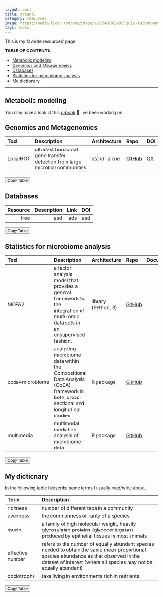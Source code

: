 ```yaml
---
layout: post
title: Arsenal
category: resources
image: https://media.licdn.com/dms/image/v2/D561BAQGxm3Cp1Lc-tQ/company-background_10000/company-background_10000/0/1654722729907/lyda_hill_department_of_bioinformatics_cover?e=2147483647&v=beta&t=XF1Z5LhEVtcFFy_D-4E7gwz3qDv6xoG9qe0YVSdOXQI
tags: tools
---
```


This is my favorite resources' page
<!-- To make life easier, we use the Markdown All in One vs-code add on
You can make a shitty table first and then by Ctrl+Shift+I make it pretty 
Here you can find more: https://marketplace.visualstudio.com/items?itemName=yzhang.markdown-all-in-one -->

<!-- Ctrl+shift+p and then run: `Create Table of Contents`. this also comes from the "all in one" extension -->
**TABLE OF CONTENTS**
- [Metabolic modeling](#metabolic-modeling)
- [Genomics and Metagenomics](#genomics-and-metagenomics)
- [Databases](#databases)
- [Statistics for microbiome analysis](#statistics-for-microbiome-analysis)
- [My dictionary](#my-dictionary)

---


## Metabolic modeling

You may have a look at this [*e-book*](https://hariszaf.github.io/notes-on-met-mod-analysis/tools.html) :notebook: I've been working on. 

## Genomics and Metagenomics

| Tool     | Description                                                                   | Architecture | Repo                                                          | DOI                                       |
| :------- | :---------------------------------------------------------------------------- | :----------- | :------------------------------------------------------------ | :---------------------------------------- |
| LocalHGT | ultrafast horizontal gene transfer detection from large microbial communities | stand-alone  | [GitHub](https://github.com/deepomicslab/LocalHGT#hgt-events) | [OA](https://doi.org/10.1093/nar/gkae515) |

<button class="copy-button">Copy Table</button>

## Databases

| Resource | Description | Link |  DOI |
| -------: | ----------: | ---: | ---: |
|     tree |         asd |  ads |  asd |

<button class="copy-button">Copy Table</button>

## Statistics for microbiome analysis
<!-- ✘ (&#10008) is a not available ; ✔ (&#10003) is a tick for yes -->
<!-- Template for copy-paste of new entry:

|  |  |  |  |  <a href="">✔</a> |   |
-->

| Tool            | Description                                                                                                                         | Architecture        | Repo                                                   |                        Documentation                         |                         DOI                          |
| :-------------- | :---------------------------------------------------------------------------------------------------------------------------------- | :------------------ | :----------------------------------------------------- | :----------------------------------------------------------: | :--------------------------------------------------: |
| MOFA2           | a factor analysis model that provides a general framework for the integration of multi-omic data sets in an unsupervised fashion.   | library (Python, R) | [ GitHub ](https://github.com/bioFAM/MOFA2)            |       <a href="https://biofam.github.io/MOFA2/">✔</a>        |   [OA](https://doi.org/10.1186/s13059-020-02015-1)   |
| coda4microbiome | analyzing microbiome data within the Compositional Data Analysis (CoDA) framework in both, cross-sectional and longitudinal studies | R package           | [GitHub](https://malucalle.github.io/coda4microbiome/) | <a href="https://malucalle.github.io/coda4microbiome/">✔</a> |   [OA](https://doi.org/10.1186/s12859-023-05205-3)   |
| multimedia      | multimodal mediation analysis of microbiome data                                                                                    | R package           | [GitHub](https://github.com/krisrs1128/multimedia)     |   <a href="https://krisrs1128.github.io/multimedia/">✔</a>   | [biorxiv](https://doi.org/10.1101/2024.03.27.587024) |


<button class="copy-button">Copy Table</button>



<!-- ## Mind-blowing papers  -->

## My dictionary 

In the following table I describe some terms I usually read/write about. 

| Term             | Description                                                                                                                                                                                                |
| :--------------- | :--------------------------------------------------------------------------------------------------------------------------------------------------------------------------------------------------------- |
| richness         | number of different taxa in a community                                                                                                                                                                    |
| evenness         | the commonness or rarity of a species                                                                                                                                                                      |
| mucin            | a family of high molecular weight, heavily glycosylated proteins (glycoconjugates) produced by epithelial tissues in most animals                                                                          |
| effective number | refers to the number of equally abundant species needed to obtain the same mean proportional species abundance as that observed in the dataset of interest (where all species may not be equally abundant) |
| copiotrophs      | taxa living in environments rich in nutrients                                                                                                                                                              |




<button class="copy-button">Copy Table</button>

